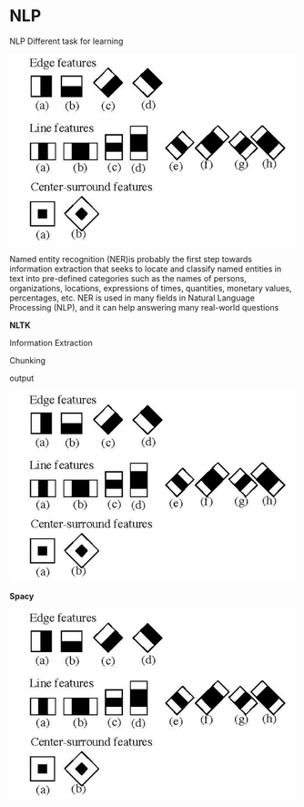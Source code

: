 # NLP
NLP Different task for learning

![face and eye](https://github.com/milanbhadja7932/face-and-eye-detection/blob/master/1_tI273XoAhk39jAdc3YMf1w.png)

Named entity recognition (NER)is probably the first step towards information extraction that seeks to locate and classify named entities in text into pre-defined categories such as the names of persons, organizations, locations, expressions of times, quantities, monetary values, percentages, etc. NER is used in many fields in Natural Language Processing (NLP), and it can help answering many real-world questions</br>

<b>NLTK</b></br>

Information Extraction</br>

Chunking</br>

output</br>

![face and eye](https://github.com/milanbhadja7932/face-and-eye-detection/blob/master/1_tI273XoAhk39jAdc3YMf1w.png)



<b>Spacy</b></br>

![face and eye](https://github.com/milanbhadja7932/face-and-eye-detection/blob/master/1_tI273XoAhk39jAdc3YMf1w.png)
